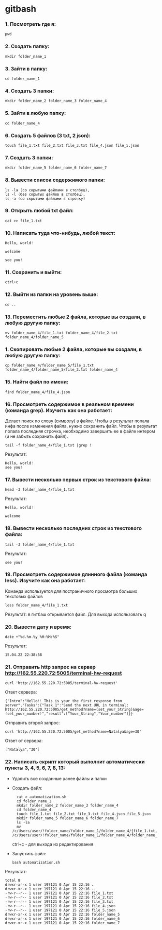# gitbash
### 1. Посмотреть где я:
    pwd

### 2. Создать папку:
    mkdir folder_name_1

### 3. Зайти в папку:
    cd folder_name_1

### 4. Создать 3 папки:
    mkdir folder_name_2 folder_name_3 folder_name_4

### 5. Зайти в любую папку:
    cd folder_name_4

### 6. Создать 5 файлов (3 txt, 2 json):
    touch file_1.txt file_2.txt file_3.txt file_4.json file_5.json

### 7. Создать 3 папки:
    mkdir folder_name_5 folder_name_6 folder_name_7

### 8. Вывести список содержимого папки:
    ls -la (со скрытыми файлами в столбец),
    ls -l (без скрытых файлов в столбец),
    ls -a (со скрытыми файлами в строчку)

### 9. Открыть любой txt файл:
    cat >> file_1.txt

### 10. Написать туда что-нибудь, любой текст:
    Hello, world!

    welcome

    see you!

### 11. Сохранить и выйти:
    ctrl+c

### 12. Выйти из папки на уровень выше:
    cd ..

### 13. Переместить любые 2 файла, которые вы создали, в любую другую папку:
    mv folder_name_4/file_1.txt folder_name_4/file_2.txt folder_name_4/folder_name_5

### 1. Скопировать любые 2 файла, которые вы создали, в любую другую папку:
    cp folder_name_4/folder_name_5/file_1.txt folder_name_4/folder_name_5/file_2.txt folder_name_4

### 15. Найти файл по имени:
    find folder_name_4/file_4.json

### 16. Просмотреть содержимое в реальном времени (команда grep). Изучить как она работает: 
Делает поиск по слову (символу) в файле.
Чтобы в результат попала инфа после изменения файла, нужно сохранить файл.
Чтобы в результат попала последняя строчка, необходимо завершить ее в файле интером (и не забыть сохранить файл).

    tail -f folder_name_4/file_1.txt |grep !
Результат: 

    Hello, world!
    see you!

### 17. Вывести несколько первых строк из текстового файла:
    head -3 folder_name_4/file_1.txt
    
Результат:

    Hello, world!

    welcome

### 18. Вывести несколько последних строк из текстового файла:
    tail -3 folder_name_4/file_1.txt
Результат:

      
    see you!

### 19. Просмотреть содержимое длинного файла (команда less). Изучите как она работает:
Команда используется для постраничного просмотра больших текстовых файлов

    less folder_name_4/file_1.txt
Результат: в гитбаш открывается файл. Для выхода использовать q

### 20. Вывести дату и время:
    date +"%d.%m.%y %H:%M:%S"
Результат:

    15.04.22 22:38:58

### 21. Отправить http запрос на сервер http://162.55.220.72:5005/terminal-hw-request
    curl 'http://162.55.220.72:5005/terminal-hw-request'
Ответ сервера:

    {"Intro":"Hello!! This is your the first response from server","Tasks":{"Task_1":"Send the next URL in terminal: http://162.55.220.72:5005/get_method?name=(set_your_String)&age=(set_your_number)","result":["Your_String","Your_number"]}}
Отправить второй запрос:

    curl 'http://162.55.220.72:5005/get_method?name=Natalya&age=30'
Ответ от сервера:

    ["Natalya","30"]

### 22. Написать скрипт который выполнит автоматически пункты 3, 4, 5, 6, 7, 8, 13:

- Удалить все созданные ранее файлы и папки

- Создать файл:

        cat > automatization.sh
        cd folder_name_1
        mkdir folder_name_2 folder_name_3 folder_name_4
        cd folder_name_4
        touch file_1.txt file_2.txt file_3.txt file_4.json file_5.json
        mkdir folder_name_5 folder_name_6 folder_name_7
        ls -la
        mv /c/Users/user/!folder_name/folder_name_1/folder_name_4/{file_1.txt,file_2.txt} /c/Users/user/!folder_name/folder_name_1/folder_name_4/folder_name_5/

    ctrl+c - для выхода из редактирования

- Запустить файл:
  
      bash automatization.sh

Результат:

    total 8
    drwxr-xr-x 1 user 197121 0 Apr 15 22:16 .
    drwxr-xr-x 1 user 197121 0 Apr 15 22:16 ..
    -rw-r--r-- 1 user 197121 0 Apr 15 22:16 file_1.txt
    -rw-r--r-- 1 user 197121 0 Apr 15 22:16 file_2.txt
    -rw-r--r-- 1 user 197121 0 Apr 15 22:16 file_3.txt
    -rw-r--r-- 1 user 197121 0 Apr 15 22:16 file_4.json
    -rw-r--r-- 1 user 197121 0 Apr 15 22:16 file_5.json
    drwxr-xr-x 1 user 197121 0 Apr 15 22:16 folder_name_5
    drwxr-xr-x 1 user 197121 0 Apr 15 22:16 folder_name_6
    drwxr-xr-x 1 user 197121 0 Apr 15 22:16 folder_name_7